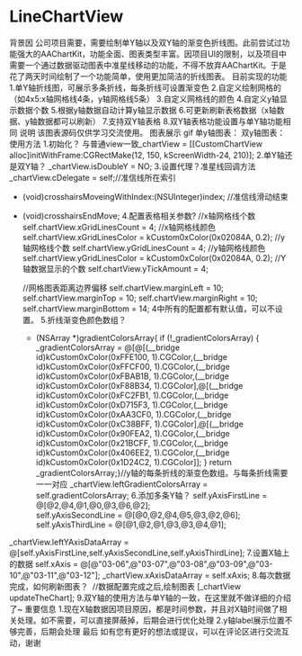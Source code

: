 # LineChartView
背景因
公司项目需要，需要绘制单Y轴以及双Y轴的渐变色折线图。此前尝试过功能强大的AAChartKit，功能全面、图表类型丰富。因项目UI的限制，以及项目中需要一个通过数据驱动图表中准星线移动的功能，不得不放弃AAChartKit。于是花了两天时间绘制了一个功能简单，使用更加简洁的折线图表。
目前实现的功能
1.单Y轴折线图，可展示多条折线，每条折线可设置渐变色
2.自定义绘制网格的（如4x5:x轴网格线4条，y轴网格线5条）
3.自定义网格线的颜色
4.自定义y轴显示数据个数
5.根据y轴数据自动计算y轴显示数据
6.可更新刷新表格数据（x轴数据、y轴数据都可以刷新）
7.支持双Y轴表格
8.双Y轴表格功能设置与单Y轴功能相同
说明
该图表源码仅供学习交流使用。
图表展示
gif
单y轴图表：
双y轴图表：
使用方法
1.初始化？
与普通view一致_chartView = [[CustomChartView alloc]initWithFrame:CGRectMake(12, 150, kScreenWidth-24, 210)];
2.单Y轴还是双Y轴？
_chartView.isDoubleY = NO;
3.设置代理？准星线回调方法
_chartView.cDelegate = self;//准信线所在索引
- (void)crosshairsMoveingWithIndex:(NSUInteger)index;
//准信线滑动结束
- (void)crosshairsEndMove;
4.配置表格相关参数?
//x轴网格线个数
    self.chartView.xGridLinesCount = 4;
    //x轴网格线颜色
    self.chartView.xGridLinesColor = kCustom0xColor(0x02084A, 0.2);
    //y轴网格线个数
    self.chartView.yGridLinesCount = 4;
    //y轴网格线颜色
    self.chartView.yGridLinesColor = kCustom0xColor(0x02084A, 0.2);
    //Y轴数据显示的个数
    self.chartView.yTickAmount = 4;
    
    //网格图表距离边界偏移
    self.chartView.marginLeft = 10;
    self.chartView.marginTop = 10;
    self.chartView.marginRight = 10;
    self.chartView.marginBottom = 14;
    4中所有的配置都有默认值，可以不设置。
    5.折线渐变色颜色数组？
    - (NSArray *)gradientColorsArray{    if (!_gradientColorsArray) {        _gradientColorsArray = @[@[(__bridge id)kCustom0xColor(0xFFE100, 1).CGColor,(__bridge id)kCustom0xColor(0xFFCF00, 1).CGColor,(__bridge id)kCustom0xColor(0xFBAB1B, 1).CGColor,(__bridge id)kCustom0xColor(0xF88B34, 1).CGColor],@[(__bridge id)kCustom0xColor(0xFC2FB1, 1).CGColor,(__bridge id)kCustom0xColor(0xD715F3, 1).CGColor,(__bridge id)kCustom0xColor(0xAA3CF0, 1).CGColor,(__bridge id)kCustom0xColor(0xC38BFF, 1).CGColor],@[(__bridge id)kCustom0xColor(0x90FEA2, 1).CGColor,(__bridge id)kCustom0xColor(0x21BCFF, 1).CGColor,(__bridge id)kCustom0xColor(0x406EE2, 1).CGColor,(__bridge id)kCustom0xColor(0x1D24C2, 1).CGColor]];    } 
    return _gradientColorsArray;}//y轴的每条折线的渐变色数组。与每条折线需要一一对应
    _chartView.leftGradientColorsArray = self.gradientColorsArray;
    6.添加多条Y轴？
    self.yAxisFirstLine = @[@2,@4,@1,@0,@3,@6,@2];    
    self.yAxisSecondLine = @[@0,@2,@4,@5,@3,@2,@6];    
    self.yAxisThirdLine = @[@1,@2,@1,@3,@3,@4,@1];    

_chartView.leftYAxisDataArray = @[self.yAxisFirstLine,self.yAxisSecondLine,self.yAxisThirdLine];
7.设置X轴上的数据
self.xAxis = @[@"03-06",@"03-07",@"03-08",@"03-09",@"03-10",@"03-11",@"03-12"];
_chartView.xAxisDataArray = self.xAxis;
8.每次数据完成，如何刷新图表？ 
//数据配置完成之后,绘制图表
    [_chartView updateTheChart];
    9.双Y轴的使用方法与单Y轴的一致，在这里就不做详细的介绍了~
    重要信息
    1.现在X轴数据因项目原因，都是时间参数，并且对X轴时间做了相关处理。如不需要，可以直接屏蔽掉，后期会进行优化处理
    2.y轴label展示位置不够完善，后期会处理
    最后
    如有您有更好的想法或提议，可以在评论区进行交流互动，谢谢


